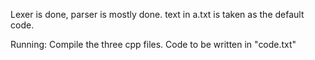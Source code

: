 Lexer is done, parser is mostly done.
text in a.txt is taken as the default code.

Running:
Compile the three cpp files. Code to be written in "code.txt"